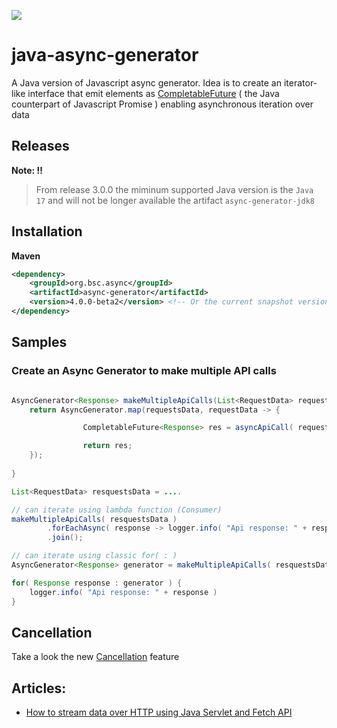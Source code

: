 <a href="https://central.sonatype.com/artifact/org.bsc.async/async-generator"><img src="https://img.shields.io/maven-central/v/org.bsc.async/async-generator.svg">
</a>

# java-async-generator

A Java version of Javascript async generator. 
Idea is to create an iterator-like interface that emit elements as [CompletableFuture] ( the Java counterpart of Javascript Promise ) enabling asynchronous iteration over data 


## Releases 

**Note: ‼️**
> From release 3.0.0 the miminum supported Java version is the `Java 17` and
> will not be longer available the artifact `async-generator-jdk8`


## Installation

**Maven**
```xml
<dependency>
    <groupId>org.bsc.async</groupId>
    <artifactId>async-generator</artifactId>
    <version>4.0.0-beta2</version> <!-- Or the current snapshot version -->
</dependency>
```

## Samples

### Create an Async Generator to make multiple API calls
 
```java

AsyncGenerator<Response> makeMultipleApiCalls(List<RequestData> requestsData) {
    return AsyncGenerator.map(requestsData, requestData -> {

                CompletableFuture<Response> res = asyncApiCall( requestData );

                return res;
    });
    
}

List<RequestData> resquestsData = .... 

// can iterate using lambda function (Consumer)
makeMultipleApiCalls( resquestsData )
        .forEachAsync( response -> logger.info( "Api response: " + response ) )
        .join();

// can iterate using classic for( : )
AsyncGenerator<Response> generator = makeMultipleApiCalls( resquestsData );

for( Response response : generator ) {
    logger.info( "Api response: " + response )
}        

```
## Cancellation

Take a look the new [Cancellation](CANCELLATION.md) feature

## Articles:

* [How to stream data over HTTP using Java Servlet and Fetch API](https://bsorrentino.github.io/bsorrentino/web/2024/07/21/how-to-stream-data-in-java.html)

[CompletableFuture]: https://docs.oracle.com/en/java/javase/11/docs/api/java.base/java/util/concurrent/CompletableFuture.html
